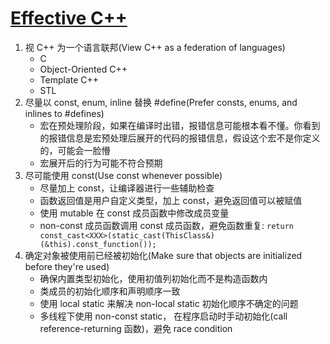# [Effective C++](https://github.com/xuexcy/public_attachments/blob/main/books/Effective%20C%2B%2B%E4%B8%AD%E6%96%87%E7%89%88%EF%BC%88%E7%AC%AC%E4%B8%89%E7%89%88%EF%BC%89.pdf)
1. 视 C++ 为一个语言联邦(View C++ as a federation of languages)
    - C
    - Object-Oriented C++
    - Template C++
    - STL
2. 尽量以 const, enum, inline 替换 #define(Prefer consts, enums, and inlines to #defines)
    - 宏在预处理阶段，如果在编译时出错，报错信息可能根本看不懂。你看到的报错信息是宏预处理后展开的代码的报错信息，假设这个宏不是你定义的，可能会一脸懵
    - 宏展开后的行为可能不符合预期
3. 尽可能使用 const(Use const whenever possible)
    - 尽量加上 const，让编译器进行一些辅助检查
    - 函数返回值是用户自定义类型，加上 const，避免返回值可以被赋值
    - 使用 mutable 在 const 成员函数中修改成员变量
    - non-const 成员函数调用 const 成员函数，避免函数重复: `return const_cast<XXX>(static_cast(ThisClass&)(&this).const_function());`
4. 确定对象被使用前已经被初始化(Make sure that objects are initialized before they're used)
    - 确保内置类型初始化，使用初值列初始化而不是构造函数内
    - 类成员的初始化顺序和声明顺序一致
    - 使用 local static 来解决 non-local static 初始化顺序不确定的问题
    - 多线程下使用 non-const static， 在程序启动时手动初始化(call reference-returning 函数)，避免 race condition
